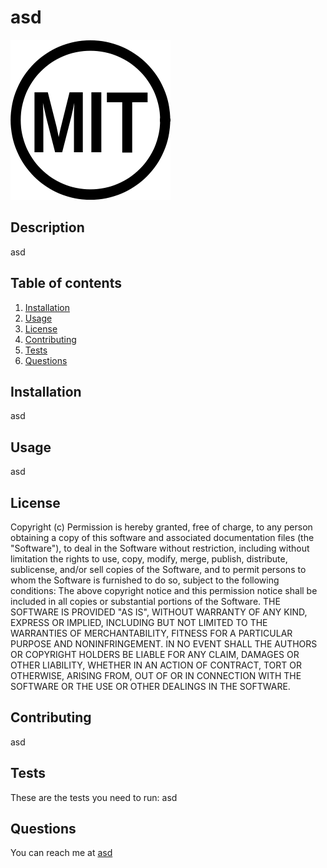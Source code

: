 # asd
  ![license_img](/assets/images/MIT.png?raw=true "License Logo")

  ## Description
  asd

  ## Table of contents
  1. [Installation](#installation)
  2. [Usage](#usage)
  3. [License](#license)
  4. [Contributing](#contributing)
  5. [Tests](#tests)
  6. [Questions](#questions)

  ## Installation <a name="installation"></a>
  asd

  ## Usage <a name="usage"></a>
  asd

  ## License <a name="license"></a>
  Copyright (c) <year> <copyright holders>
    Permission is hereby granted, free of charge, to any person obtaining a copy
    of this software and associated documentation files (the "Software"), to deal
    in the Software without restriction, including without limitation the rights
    to use, copy, modify, merge, publish, distribute, sublicense, and/or sell
    copies of the Software, and to permit persons to whom the Software is
    furnished to do so, subject to the following conditions:
    The above copyright notice and this permission notice shall be included in all
    copies or substantial portions of the Software.
    THE SOFTWARE IS PROVIDED "AS IS", WITHOUT WARRANTY OF ANY KIND, EXPRESS OR
    IMPLIED, INCLUDING BUT NOT LIMITED TO THE WARRANTIES OF MERCHANTABILITY,
    FITNESS FOR A PARTICULAR PURPOSE AND NONINFRINGEMENT. IN NO EVENT SHALL THE
    AUTHORS OR COPYRIGHT HOLDERS BE LIABLE FOR ANY CLAIM, DAMAGES OR OTHER
    LIABILITY, WHETHER IN AN ACTION OF CONTRACT, TORT OR OTHERWISE, ARISING FROM,
    OUT OF OR IN CONNECTION WITH THE SOFTWARE OR THE USE OR OTHER DEALINGS IN THE
    SOFTWARE.

  ## Contributing <a name="contributing"></a>
  asd

  ## Tests <a name="tests"></a>
  These are the tests you need to run:
  asd

  ## Questions <a name="questions"></a>
  You can reach me at <a href="https://github.com/asd">asd</a>

